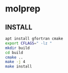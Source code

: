 # molprep

## INSTALL
```bash
apt install gfortran cmake
export CFLAGS=" -lz "
mkdir build
cd build
cmake ..
make -j 4
make install
```
